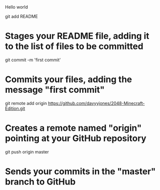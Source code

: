 Hello world


git add README
# Stages your README file, adding it to the list of files to be committed

git commit -m 'first commit'
# Commits your files, adding the message "first commit"
git remote add origin https://github.com/davyyjones/2048-Minecraft-Edition.git
# Creates a remote named "origin" pointing at your GitHub repository

git push origin master
# Sends your commits in the "master" branch to GitHub
